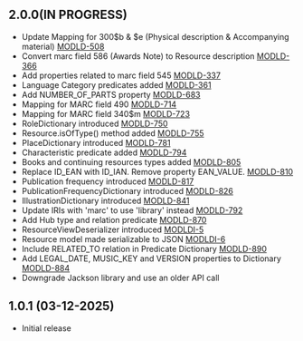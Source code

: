 ## 2.0.0(IN PROGRESS)
- Update Mapping for 300$b & $e (Physical description & Accompanying material) [MODLD-508](https://folio-org.atlassian.net/browse/MODLD-508)
- Convert marc field 586 (Awards Note) to Resource description [MODLD-366](https://folio-org.atlassian.net/browse/MODLD-366)
- Add properties related to marc field 545 [MODLD-337](https://folio-org.atlassian.net/browse/MODLD-337)
- Language Category predicates added [MODLD-361](https://folio-org.atlassian.net/browse/MODLD-361)
- Add NUMBER_OF_PARTS property [MODLD-683](https://folio-org.atlassian.net/browse/MODLD-683)
- Mapping for MARC field 490 [MODLD-714](https://folio-org.atlassian.net/browse/MODLD-714)
- Mapping for MARC field 340$m [MODLD-723](https://folio-org.atlassian.net/browse/MODLD-723)
- RoleDictionary introduced [MODLD-750](https://folio-org.atlassian.net/browse/MODLD-750)
- Resource.isOfType() method added [MODLD-755](https://folio-org.atlassian.net/browse/MODLD-755)
- PlaceDictionary introduced [MODLD-781](https://folio-org.atlassian.net/browse/MODLD-781)
- Characteristic predicate added [MODLD-794](https://folio-org.atlassian.net/browse/MODLD-794)
- Books and continuing resources types added [MODLD-805](https://folio-org.atlassian.net/browse/MODLD-805)
- Replace ID_EAN with ID_IAN. Remove property EAN_VALUE. [MODLD-810](https://folio-org.atlassian.net/browse/MODLD-810)
- Publication frequency introduced [MODLD-817](https://folio-org.atlassian.net/browse/MODLD-817)
- PublicationFrequencyDictionary introduced [MODLD-826](https://folio-org.atlassian.net/browse/MODLD-826)
- IllustrationDictionary introduced [MODLD-841](https://folio-org.atlassian.net/browse/MODLD-841)
- Update IRIs with 'marc' to use 'library' instead [MODLD-792](https://folio-org.atlassian.net/browse/MODLD-792)
- Add Hub type and relation predicate [MODLD-870](https://folio-org.atlassian.net/browse/MODLD-870)
- ResourceViewDeserializer introduced [MODLDI-5](https://folio-org.atlassian.net/browse/MODLDI-5)
- Resource model made serializable to JSON [MODLDI-6](https://folio-org.atlassian.net/browse/MODLDI-6)
- Include RELATED_TO relation in Predicate Dictionary [MODLD-890](https://folio-org.atlassian.net/browse/MODLD-890)
- Add LEGAL_DATE, MUSIC_KEY and VERSION properties to Dictionary [MODLD-884](https://folio-org.atlassian.net/browse/MODLD-884)
- Downgrade Jackson library and use an older API call

## 1.0.1 (03-12-2025)
- Initial release
